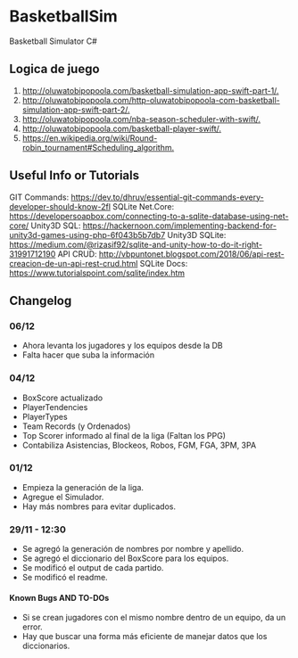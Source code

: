 # BasketballSim

Basketball Simulator C#

## Logica de juego

1. <http://oluwatobipopoola.com/basketball-simulation-app-swift-part-1/.>
2. <http://oluwatobipopoola.com/http-oluwatobipopoola-com-basketball-simulation-app-swift-part-2/.>
3. <http://oluwatobipopoola.com/nba-season-scheduler-with-swift/.>
4. <http://oluwatobipopoola.com/basketball-player-swift/.>
5. <https://en.wikipedia.org/wiki/Round-robin_tournament#Scheduling_algorithm.>

## Useful Info or Tutorials

GIT Commands: <https://dev.to/dhruv/essential-git-commands-every-developer-should-know-2fl>
SQLite Net.Core: <https://developersoapbox.com/connecting-to-a-sqlite-database-using-net-core/>
Unity3D SQL: <https://hackernoon.com/implementing-backend-for-unity3d-games-using-php-6f043b5b7db7>
Unity3D SQLite: <https://medium.com/@rizasif92/sqlite-and-unity-how-to-do-it-right-31991712190>
API CRUD: <http://vbpuntonet.blogspot.com/2018/06/api-rest-creacion-de-un-api-rest-crud.html>
SQLite Docs: <https://www.tutorialspoint.com/sqlite/index.htm>

## Changelog

### 06/12

- Ahora levanta los jugadores y los equipos desde la DB
- Falta hacer que suba la información

### 04/12

- BoxScore actualizado
- PlayerTendencies
- PlayerTypes
- Team Records (y Ordenados)
- Top Scorer informado al final de la liga (Faltan los PPG)
- Contabiliza Asistencias, Blockeos, Robos, FGM, FGA, 3PM, 3PA

### 01/12

- Empieza la generación de la liga.
- Agregue el Simulador.
- Hay más nombres para evitar duplicados.

### 29/11 - 12:30

- Se agregó la generación de nombres por nombre y apellido.
- Se agregó el diccionario del BoxScore para los equipos.
- Se modificó el output de cada partido.
- Se modificó el readme.

#### Known Bugs AND TO-DOs

- Si se crean jugadores con el mismo nombre dentro de un equipo, da un error.
- Hay que buscar una forma más eficiente de manejar datos que los diccionarios.
